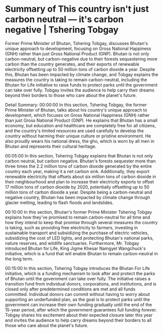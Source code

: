 # Summary of This country isn't just carbon neutral — it's carbon negative | Tshering Tobgay

Former Prime Minister of Bhutan, Tshering Tobgay, discusses Bhutan's unique approach to development, focusing on Gross National Happiness (GNH) rather than just Gross National Product (GNP). Bhutan is not only carbon-neutral, but carbon-negative due to their forests sequestering more carbon than the country generates, and their exports of renewable electricity offsetting up to 50 million tons of carbon dioxide a year. Despite this, Bhutan has been impacted by climate change, and Tobgay explains the measures the country is taking to remain carbon-neutral, including the Bhutan for Life initiative to raise funds to protect parks until the government can take over fully. Tobgay invites the audience to help carry their dreams beyond their borders to those who care about the planet's future.

Detail Summary: 
00:00:00
In this section, Tshering Tobgay, the former Prime Minister of Bhutan, talks about his country's unique approach to development, which focuses on Gross National Happiness (GNH) rather than just Gross National Product (GNP). He explains that Bhutan has a small economy, but education and healthcare are completely free for all citizens, and the country's limited resources are used carefully to develop the country without harming their unique culture or pristine environment. He also proudly wears his national dress, the gho, which is worn by all men in Bhutan and represents their cultural heritage.

00:05:00
In this section, Tshering Tobgay explains that Bhutan is not only carbon neutral, but carbon negative. Bhutan's forests sequester more than three times the 2.2 million tons of carbon dioxide generated by the entire country each year, making it a net carbon sink. Additionally, they export renewable electricity that offsets about six million tons of carbon dioxide in their neighbourhood and plan to increase their electricity exports to offset 17 million tons of carbon dioxide by 2020, potentially offsetting up to 50 million tons of carbon dioxide a year. Despite being a carbon-neutral and negative country, Bhutan has been impacted by climate change through glacier melting, leading to flash floods and landslides.

00:10:00
In this section, Bhutan's former Prime Minister Tshering Tobgay explains how they've promised to remain carbon-neutral for all time and how they intend to keep that promise through several measures the country is taking, such as providing free electricity to farmers, investing in sustainable transport and subsidizing the purchase of electric vehicles, subsidizing the cost of LED lights, and protecting Bhutan's national parks, nature reserves, and wildlife sanctuaries. Furthermore, Mr. Tobgay introduced Bhutan for Life, King Jigme Khesar Namgyel Wangchuck's initiative, which is a fund that will enable Bhutan to remain carbon-neutral in the long term.

00:15:00
In this section, Tshering Tobgay introduces the Bhutan For Life initiative, which is a funding mechanism to look after and protect the parks of Bhutan until the government can take over fully. The initiative raises a transition fund from individual donors, corporations, and institutions, and is closed only after predetermined conditions are met and all funds committed. Individual donors can commit without having to worry about supporting an underfunded plan, as the goal is to protect parks until the government can increase their own funding gradually until the end of the 15-year period, after which the government guarantees full funding forever. Tobgay shares his excitement about their expected closure later this year and invites the audience to help carry dreams beyond their borders to all those who care about the planet's future.


